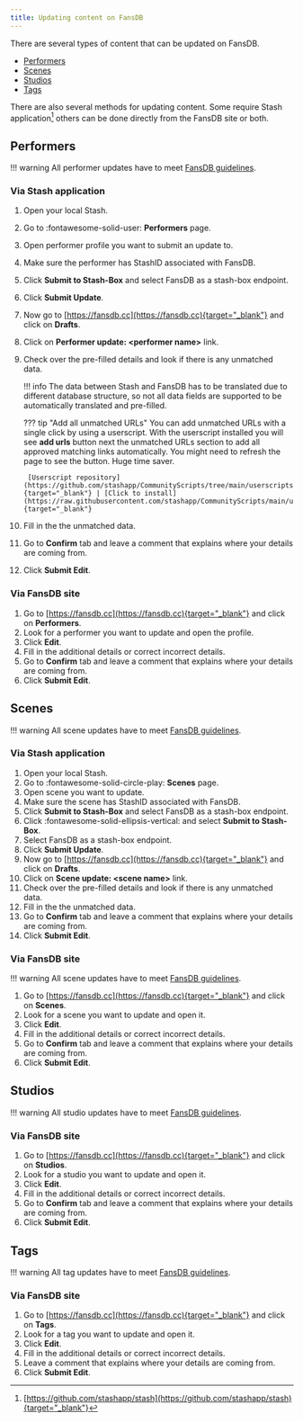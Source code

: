 ```yaml
---
title: Updating content on FansDB
---
```


There are several types of content that can be updated on FansDB. 

- [Performers](/#performers)
- [Scenes](/#scenes)
- [Studios](/#studios)
- [Tags](/#tags)

There are also several methods for updating content. Some require Stash application[^1] others can be done directly from the FansDB site or both.

## Performers

!!! warning
    All performer updates have to meet [FansDB guidelines](/guidelines).

### Via Stash application

1. Open your local Stash.
1. Go to :fontawesome-solid-user: **Performers** page.
1. Open performer profile you want to submit an update to. 
1. Make sure the performer has StashID associated with FansDB.
1. Click **Submit to Stash-Box** and select FansDB as a stash-box endpoint.
1. Click **Submit Update**.
1. Now go to [https://fansdb.cc](https://fansdb.cc){target="_blank"} and click on **Drafts**.
1. Click on **Performer update: <performer name\>** link.
1. Check over the pre-filled details and look if there is any unmatched data.

    !!! info
        The data between Stash and FansDB has to be translated due to different database structure, so not all data fields are supported to be automatically translated and pre-filled.
    
    ??? tip "Add all unmatched URLs"
        You can add unmatched URLs with a single click by using a userscript. With the userscript installed you will see **add urls** button next the unmatched URLs section to add all approved matching links automatically. You might need to refresh the page to see the button. Huge time saver.

        [Userscript repository](https://github.com/stashapp/CommunityScripts/tree/main/userscripts/FansDB_Submission_Helper){target="_blank"} | [Click to install](https://raw.githubusercontent.com/stashapp/CommunityScripts/main/userscripts/FansDB_Submission_Helper/fansdb_submission_helper.user.js){target="_blank"}

1. Fill in the the unmatched data.
1. Go to **Confirm** tab and leave a comment that explains where your details are coming from. 
1. Click **Submit Edit**.

### Via FansDB site

1. Go to [https://fansdb.cc](https://fansdb.cc){target="_blank"} and click on **Performers**.
1. Look for a performer you want to update and open the profile.
1. Click **Edit**.
1. Fill in the additional details or correct incorrect details.
1. Go to **Confirm** tab and leave a comment that explains where your details are coming from.
1. Click **Submit Edit**.

## Scenes

!!! warning
    All scene updates have to meet [FansDB guidelines](/guidelines).

### Via Stash application

1. Open your local Stash.
1. Go to :fontawesome-solid-circle-play: **Scenes** page.
1. Open scene you want to update. 
1. Make sure the scene has StashID associated with FansDB.
1. Click **Submit to Stash-Box** and select FansDB as a stash-box endpoint.
1. Click :fontawesome-solid-ellipsis-vertical: and select **Submit to Stash-Box**.
1. Select FansDB as a stash-box endpoint.
1. Click **Submit Update**.
1. Now go to [https://fansdb.cc](https://fansdb.cc){target="_blank"} and click on **Drafts**.
1. Click on **Scene update: <scene name\>** link.
1. Check over the pre-filled details and look if there is any unmatched data.
1. Fill in the the unmatched data.
1. Go to **Confirm** tab and leave a comment that explains where your details are coming from. 
1. Click **Submit Edit**.

### Via FansDB site

!!! warning
    All scene updates have to meet [FansDB guidelines](/guidelines).

1. Go to [https://fansdb.cc](https://fansdb.cc){target="_blank"} and click on **Scenes**.
1. Look for a scene you want to update and open it.
1. Click **Edit**.
1. Fill in the additional details or correct incorrect details.
1. Go to **Confirm** tab and leave a comment that explains where your details are coming from.
1. Click **Submit Edit**.

## Studios

!!! warning
    All studio updates have to meet [FansDB guidelines](/guidelines).

### Via FansDB site

1. Go to [https://fansdb.cc](https://fansdb.cc){target="_blank"} and click on **Studios**.
1. Look for a studio you want to update and open it.
1. Click **Edit**.
1. Fill in the additional details or correct incorrect details.
1. Go to **Confirm** tab and leave a comment that explains where your details are coming from.
1. Click **Submit Edit**.

## Tags

!!! warning
    All tag updates have to meet [FansDB guidelines](/guidelines).

### Via FansDB site

1. Go to [https://fansdb.cc](https://fansdb.cc){target="_blank"} and click on **Tags**.
1. Look for a tag you want to update and open it.
1. Click **Edit**.
1. Fill in the additional details or correct incorrect details.
1. Leave a comment that explains where your details are coming from.
1. Click **Submit Edit**.

[^1]: [https://github.com/stashapp/stash](https://github.com/stashapp/stash){target="_blank"}
